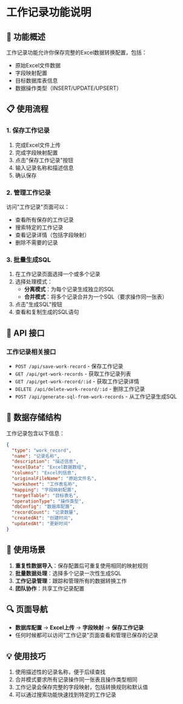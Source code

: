# 工作记录功能说明

## 🎯 功能概述

工作记录功能允许你保存完整的Excel数据转换配置，包括：
- 原始Excel文件数据
- 字段映射配置
- 目标数据库表信息
- 数据操作类型（INSERT/UPDATE/UPSERT）

## 📋 使用流程

### 1. 保存工作记录
1. 完成Excel文件上传
2. 完成字段映射配置
3. 点击"保存工作记录"按钮
4. 输入记录名称和描述信息
5. 确认保存

### 2. 管理工作记录
访问"工作记录"页面可以：
- 查看所有保存的工作记录
- 搜索特定的工作记录
- 查看记录详情（包括字段映射）
- 删除不需要的记录

### 3. 批量生成SQL
1. 在工作记录页面选择一个或多个记录
2. 选择处理模式：
   - **分离模式**：为每个记录生成独立的SQL
   - **合并模式**：将多个记录合并为一个SQL（要求操作同一张表）
3. 点击"生成SQL"按钮
4. 查看和复制生成的SQL语句

## 🔧 API 接口

### 工作记录相关接口
- `POST /api/save-work-record` - 保存工作记录
- `GET /api/get-work-records` - 获取工作记录列表
- `GET /api/get-work-record/:id` - 获取工作记录详情
- `DELETE /api/delete-work-record/:id` - 删除工作记录
- `POST /api/generate-sql-from-work-records` - 从工作记录生成SQL

## 💾 数据存储结构

工作记录包含以下信息：
```json
{
  "type": "work_record",
  "name": "记录名称",
  "description": "描述信息",
  "excelData": "Excel数据数组",
  "columns": "Excel列信息",
  "originalFileName": "原始文件名",
  "worksheet": "工作表名称",
  "mapping": "字段映射配置",
  "targetTable": "目标表名",
  "operationType": "操作类型",
  "dbConfig": "数据库配置",
  "recordCount": "记录数量",
  "createdAt": "创建时间",
  "updatedAt": "更新时间"
}
```

## 🚀 使用场景

1. **重复性数据导入**：保存配置后可重复使用相同的映射规则
2. **批量数据处理**：选择多个记录一次性生成SQL
3. **工作记录管理**：跟踪和管理所有的数据转换工作
4. **团队协作**：共享工作记录配置

## 🔍 页面导航

- **数据库配置** → **Excel上传** → **字段映射** → **保存工作记录**
- 任何时候都可以访问"工作记录"页面查看和管理已保存的记录

## 💡 使用技巧

1. 使用描述性的记录名称，便于后续查找
2. 合并模式要求所有记录操作同一张表且操作类型相同
3. 工作记录会保存完整的字段映射，包括转换规则和默认值
4. 可以通过搜索功能快速找到特定的工作记录